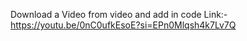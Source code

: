 Download a Video from video and add in code
Link:- https://youtu.be/0nC0ufkEsoE?si=EPn0Mlqsh4k7Lv7Q
